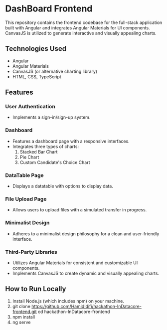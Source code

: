 # DashBoard Frontend

This repository contains the frontend codebase for the full-stack application built with Angular and integrates Angular Materials for UI components.
CanvasJS is utilized to generate interactive and visually appealing charts.
## Technologies Used
- Angular
- Angular Materials
- CanvasJS (or alternative charting library)
- HTML, CSS, TypeScript


## Features

### User Authentication
- Implements a sign-in/sign-up system.

### Dashboard
- Features a dashboard page with a responsive interfaces.
- Integrates three types of charts:
  1. Stacked Bar Chart
  2. Pie Chart
  3. Custom Candidate's Choice Chart
### DataTable Page
- Displays a datatable with options to display data.

### File Upload Page
- Allows users to upload files with a simulated transfer in progress.

### Minimalist Design
- Adheres to a minimalist design philosophy for a clean and user-friendly interface.

### Third-Party Libraries
- Utilizes Angular Materials for consistent and customizable UI components.
- Implements CanvasJS to create dynamic and visually appealing charts.

## How to Run Locally
1) Install Node.js (which includes npm) on your machine.
2) git clone https://github.com/HamidIdifi/hackathon-InDatacore-frontend.git
   cd hackathon-InDatacore-frontend
3) npm install
4) ng serve
